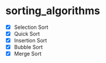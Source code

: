 # sorting_algorithms

- [x] Selection Sort
- [x] Quick Sort
- [x] Insertion Sort
- [x] Bubble Sort
- [x] Merge Sort

